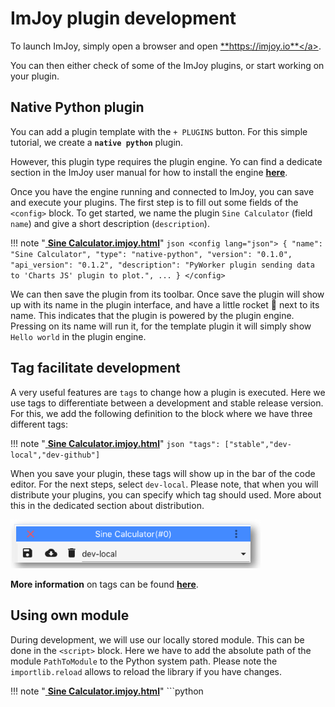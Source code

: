 # ImJoy plugin development

To launch ImJoy, simply open a browser and open <a href="https://imjoy.io" target="_blank"> **https://imjoy.io**</a>.

You can then either check of some of the ImJoy plugins, or start working on your plugin.

## Native Python plugin
You can add a plugin template with the `+ PLUGINS` button.
For this simple tutorial, we create a **`native python`** plugin.

However, this plugin type requires the plugin engine. Yo can find a dedicate section
in the ImJoy user manual for how to install the engine
<a href="https://imjoy.io/docs/#/user_manual?id=imjoy-app-and-plugin-engine" target="_blank"> **here**</a>.


Once you have the engine running and connected to ImJoy, you can save and execute
your plugins. The first step is to fill out some fields of the `<config>` block. To get started,
we name the plugin `Sine Calculator` (field `name`) and give a short description (`description`).

!!! note "<a href="https://github.com/muellerflorian/ImJoy-demo-project/blob/master/imjoy-plugins/Sine%20Calculator.imjoy.html#L12" target="_blank"> **Sine Calculator.imjoy.html**</a>"
    ```json
      <config lang="json">
      {
      "name": "Sine Calculator",
      "type": "native-python",
      "version": "0.1.0",
      "api_version": "0.1.2",
      "description": "PyWorker plugin sending data to 'Charts JS' plugin to plot.",
      ...
      }
      </config>
    ```

We can then save the plugin from its toolbar. Once save the plugin will show up with its
name in the plugin interface, and have a little rocket 🚀 next to its name. This indicates
that the plugin is powered by the plugin engine. Pressing on its name will run it,
for the template plugin it will simply show `Hello world` in the plugin engine.


## Tag facilitate development
A very useful features are `tags` to change how a plugin is executed. Here we use
tags to differentiate between a development and stable release version. For this,
we add the following definition to the <config> block where we have three different
tags:

!!! note "<a href="https://github.com/muellerflorian/ImJoy-demo-project/blob/master/imjoy-plugins/Sine%20Calculator.imjoy.html#L17" target="_blank"> **Sine Calculator.imjoy.html**</a>"
    ```json
    "tags": ["stable","dev-local","dev-github"]
    ```

When you save your plugin, these tags will show up in the bar of the code editor.
For the next steps, select `dev-local`. Please note, that when you will distribute
your plugins, you can specify which tag should used. More about this in the dedicated
section about distribution.

<img src="../img/screenshot-plugin-titlebar.png" width="400px"></img>


**More information** on tags can be found
<a href="https://imjoy.io/docs/#/development?id=tags" target="_blank"> **here**</a>.

## Using own module

During development, we will use our locally stored module.
This can be done in the `<script>` block. Here we have to add the
absolute path of the module `PathToModule` to the Python system path.
Please note the `importlib.reload` allows to reload the library if you have changes.


!!! note "<a href="https://github.com/muellerflorian/ImJoy-demo-project/blob/master/imjoy-plugins/Sine%20Calculator.imjoy.html#L31" target="_blank"> **Sine Calculator.imjoy.html**</a>"
      ```python
      <script lang="python">

      if 'dev-local' == api.TAG:
          import importlib
          import sys

          sys.path.insert(0, 'PathToModule')
          import outils
          importlib.reload(outils)
      </script>
      ```


We can then use this module in our Python code.

!!! note "<a href="https://github.com/muellerflorian/ImJoy-demo-project/blob/master/imjoy-plugins/Sine%20Calculator.imjoy.html#L52" target="_blank"> **Sine Calculator.imjoy.html**</a>"
      ```python
      import asyncio

      class ImJoyPlugin():

          # Run upon plugin execution
          async def run(self, my):
             x,y = outils.calc_sine(10)
             print(f'x values: {x}')
             print(f'y values: {y}')
      ```

When running the plugin, the calculated vectors will be shown in the Python plugin engine.

**Note 1**: that the engine does not support any graphics. We will show you how
to plot the data further down.

**Note 2**:  `import asyncio` and `async def` are used to permit asynchronous
function calls. For more details see
<a href="https://imjoy.io/docs/#/api?id=asynchronous-programming" target="_blank"> **here**</a>.

## Create plugin user interface
For our example, the user has to specify how many data-points should be calculated.
The easiest way to obtain user input is by using the plugin user interface.
This can be done with the `ui` string the the `<config` block.

!!! note "<a href="https://github.com/muellerflorian/ImJoy-demo-project/blob/master/imjoy-plugins/Sine%20Calculator.imjoy.html#L18" target="_blank"> **Sine Calculator.imjoy.html**</a>"
    ```json
    "ui": ["# of data points : {id:'n_points', type: 'number', min: 0, placeholder:20}"]
    ```

After saving the plugin, it has now a little menu that you can show by pressing
on the arrow down symbol next to its name.

<img src="../img/screenshot-plugin-interface.png" width="400px"></img>

Each parameter that you specify in such an interface, can be retrieved by its
unique `id` from the object `my`, e.g. `my.config.n_points` for our example. To now
perform the calculations with the user specified number of points, simply use


!!! note "<a href="https://github.com/muellerflorian/ImJoy-demo-project/blob/master/imjoy-plugins/Sine%20Calculator.imjoy.html#L55" target="_blank"> **Sine Calculator.imjoy.html**</a>"
      ```python
      x,y = outils.calc_sine(my.config.n_points)
      ```

**Further information**

*   For more infos on the `ui` string, see
    <a href="https://imjoy.io/docs/#/development?id=ui" target="_blank"> **here**</a>.
*   For more advanced interfaces, you can use a `window` plugin that allows you
    to design an interface with HTML. We more information we refer to a dedicated
    <a href="https://imjoy.io/docs/#/demos?id=user-interface-calling-python-worker" target="_blank"> **demo**</a>.


## Showing results in ImJoy
This plugin is executed in the plugin engine, where we used `print` to show
some results. However, we would like to show plots and more detailed feedback
directly in the ImJoy app. For this, ImJoy provides a number of dedicated
<a href="https://imjoy.io/docs/#/api?id=api-functions" target="_blank"> **API functions**</a>.

### ImJoy log

For example, we could replace the `print` statements with the api function `api.log`.

!!! note "<a href="https://github.com/muellerflorian/ImJoy-demo-project/blob/master/imjoy-plugins/Sine%20Calculator.imjoy.html#L59" target="_blank"> **Sine Calculator.imjoy.html**</a>"
      ```python
      api.log(f'y values: {y}')
      api.log(f'y values: {y}')
      ```

This then shows the results in the plugin specific log, which can be opened by
clicking on the grey inverted exclamation mark next to the plugin name. Note that
this log can be cleared and exported.

<img src="../img/screenshot-plugin-log.png" width="400px"></img>

### Plot results
The undoubtedly best way to show these data is with a plot.

In order to do this, we require a second plugin, this time a `window` plugin,
which will display data it receives. We use HTML to determine how the plugin
looks like, and JavaScript how the window plugin show process received data.
An excellent introduction to HTML, JavaScript with hands-on example is
<a href="https://www.w3schools.com" target="_blank"> **w3schools.com**</a>

We create a template window plugin, and name it `Charts JS`. You can find the
<a href="https://github.com/muellerflorian/ImJoy-demo-project/blob/master/imjoy-plugins/Charts%20JS.imjoy.html" target="_blank"> **full  file here**</a>,
and we will reference specific sections throughout the explanations here.

This plugin is only useful when called from another plugin, which can be specified
in the `<config>` block. Such a **"helper" plugin** will show up in the plugin window, but
it will be greyed out and can't be run by clicking on its name.

!!! note "<a href="https://github.com/muellerflorian/ImJoy-demo-project/blob/master/imjoy-plugins/Charts%20JS.imjoy.html#L20" target="_blank"> **Charts JS.imjoy.html**</a>"
      ```json
      "runnable": false
      ```


Many JavaScript libraries permit interactive plotting of data. Here, we used
<a href="https://plot.ly/javascript/" target="_blank"> **Plotly.js**</a>
, a very rich library for interactive
data visualisation. To use this library, you have to specify
it in the requirements

!!! note "<a href="https://github.com/muellerflorian/ImJoy-demo-project/blob/master/imjoy-plugins/Charts%20JS.imjoy.html#L21" target="_blank"> **Charts JS.imjoy.html**</a>"
      ```json
      "requirements": ["https://cdn.plot.ly/plotly-latest.min.js"]
      ```

**Ploty show its plots** in so called HTML division `<div>`. We can add such a
division to the`<window>` block of the plugin, and give it the id `chart`.

!!! note "<a href="https://github.com/muellerflorian/ImJoy-demo-project/blob/master/imjoy-plugins/Charts%20JS.imjoy.html#L56" target="_blank"> **Charts JS.imjoy.html**</a>"
      ```html
      <window lang="html">
          <div>
              <div id="chart"></div>
          </div>
      </window>
      ```

Then we have to tell the plugin how to **display data it received**. If an ImJoy plugin
is called by another plugin, it can receive data in the `my.data` object in its run function.
In this run function, we the simply create the variables that are needed by Plotly
to show data. We determine:
1.  Where we should plot: the `<div>` element named `chart`
0.  What and how we should plot: the `x`, and `y` data, the plot type and the
marker size. In the actual Plotly call we

!!! note "<a href="https://github.com/muellerflorian/ImJoy-demo-project/blob/master/imjoy-plugins/Charts%20JS.imjoy.html#L40" target="_blank"> **Charts JS.imjoy.html**</a>"
    ```javascript
    // Call plotly
    var myPlot = document.getElementById('chart'),
        data = [ {  x:my.data.x,
                    y:my.data.y,
                    type:'scatter',
                    mode:'lines+markers',
                    marker:{size:5} } ],
        layout = { };

    Plotly.newPlot('chart', data, layout,{responsive: true});
    ```

The last step is then you call this new plugin from within our native Python plugin.
This can be done with the api function `api.createWindow`. We create first a
dictionary containing the data we would like to send to the window plugin. This contains
also other required fields to create a new window (including its type)


!!! note "<a href="https://github.com/muellerflorian/ImJoy-demo-project/blob/master/imjoy-plugins/Sine%20Calculator.imjoy.html#L66" target="_blank"> **Sine Calculator.imjoy.html**</a>"
      ```python
      data_plot = {   'name':'Plot charts - with JavaScript',
                      'type':'Charts JS',
                      'w':12, 'h':10,
                      'data':{
                          'x': x.tolist(),
                          'y': y.tolist()
                      }
                  }
      await api.createWindow(data_plot)
      ```

* `name`: is the title of the window that will be created
* `type`: this is the name of the window plugin, we would like to call, e.g. `Charts JS` in our example
* `w`, `h`: window width, and height
* `data`: containing the actual `x` and `y` values. Please note that numpy arrays
          are not supported and have to be converted to lists.

When you run the plugin, it will show a window with the calculated curve.

<img src="../img/screenshot-plugin-plot.png" width="400px"></img>

**Further information**

*   For more infos on `api.createWindow` string, see
    <a href="https://imjoy.io/docs/#/api?id=apicreatewindow" target="_blank"> **here**</a>.
*  For a more detailed information about how to plot data in JavaScript and how to
   refresh the window we refer this
   <a href="https://imjoy.io/docs/#/demos?id=python-plugin-displaying-a-chart" target="_blank"> **demo**</a>.


## Exporting the plugin
You can then download the plugin code from the editor. This will download a file
name with the name of the plugin, followed by a unique string, and the extension `.imjoy.html`.

We saved the two plugins it without the unique string in the folder
<a href="https://github.com/muellerflorian/ImJoy-demo-project/tree/master/imjoy-plugins" target="_blank"> **`imjoy-plugin`**</a>:

* `Sine Calculator.imjoy.html`: to perform calculations.
* `Charts JS.imjoy.html`: to display the data.
